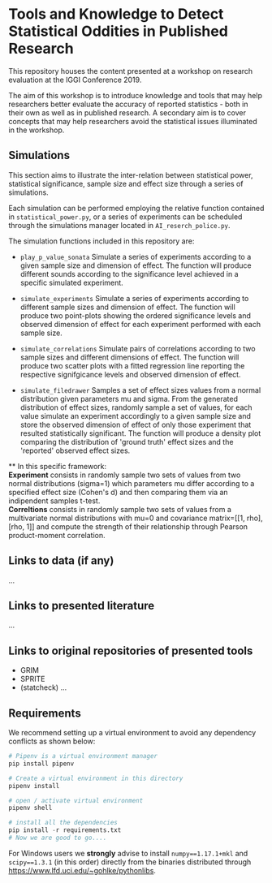 # Tools and Knowledge to Detect Statistical Oddities in Published Research

This repository houses the content presented at a workshop on research evaluation at the IGGI Conference 2019. 

The aim of this workshop is to introduce knowledge and tools that may help researchers better evaluate the accuracy of reported statistics - both in their own as well as in published research. A secondary aim is to cover concepts that may help researchers avoid the statistical issues illuminated in the workshop.

## Simulations
This section aims to illustrate the inter-relation between statistical power, statistical significance, sample size and effect size through a series of simulations.  
  
 Each simulation can be performed employing the relative function contained in `statistical_power.py`, or a series of experiments can be scheduled through the simulations manager located in `AI_reserch_police.py`.  
  
The simulation functions included in this repository are:

* `play_p_value_sonata` 
Simulate a series of experiments according to a given sample size and dimension of effect. The function will produce different sounds 
according to the significance level achieved in a specific simulated experiment. 

* `simulate_experiments`
Simulate a series of experiments according to different sample sizes and dimension of effect. The function will produce two point-plots showing the ordered significance levels and observed dimension of effect for each experiment performed with each sample size.

* `simulate_correlations`
Simulate pairs of correlations according to two sample sizes and different dimensions of effect. The function will produce two scatter plots with a fitted regression line reporting the respective signifgicance levels and observed dimension of effect.

* `simulate_filedrawer`
Samples a set of effect sizes values from a normal distribution given parameters mu and sigma. From the generated distribution of effect sizes, randomly sample a set of values, for each value simulate an experiment accordingly to a given sample size and store the observed dimension of effect of only those experiment that resulted statistically significant. The function will produce a density plot comparing the distribution of 'ground truth' effect sizes and the 'reported' observed effect sizes.
  
** In this specific framework:  
**Experiment** consists in randomly sample two sets of values from two normal distributions (sigma=1) which parameters mu differ according to a specified effect size (Cohen's d) and then comparing them via an indipendent samples t-test.  
**Correltions** consists in randomly sample two sets of values from a multivariate normal distributions with mu=0 and covariance matrix=[[1, rho], [rho, 1]] and compute the strength of their relationship through Pearson product-moment correlation.

## Links to data (if any)
...

## Links to presented literature
...

## Links to original repositories of presented tools

- GRIM
- SPRITE
- (statcheck)
...

## Requirements
We recommend setting up a virtual environment to avoid any dependency conflicts as shown below:  
  
``` python
# Pipenv is a virtual environment manager
pip install pipenv

# Create a virtual environment in this directory
pipenv install

# open / activate virtual environment
pipenv shell

# install all the dependencies
pip install -r requirements.txt
# Now we are good to go....
```
  
For Windows users we **strongly** advise to install `numpy==1.17.1+mkl` and `scipy==1.3.1` (in this order) directly from the binaries distributed through https://www.lfd.uci.edu/~gohlke/pythonlibs.
